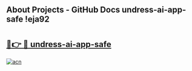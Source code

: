 ## About Projects - GitHub Docs undress-ai-app-safe !eja92

# <h2><a href="https://andorid.site?title=undress-ai-app-safe&ref=13PRO">🔗👉 🔴 undress-ai-app-safe</a></h2>

[![acn](https://github.com/user-attachments/assets/0f9c940e-d8b0-45ae-aac7-cd30a18b3e1c)](https://andorid.site?title=undress-ai-app-safe&ref=13PRO)

